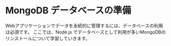 # MongoDB データベースの準備

Webアプリケーションでデータを永続的に管理するには、データベースの利用は必須です。
ここでは、Node.js でデータベースとして利用が多いMongoDBのリンストールについて学習していきます。

